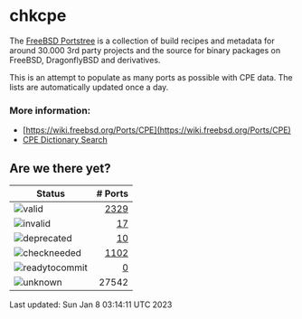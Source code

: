 # chkcpe

The [FreeBSD Portstree](https://cgit.freebsd.org/ports) is a collection of build recipes
and metadata for around 30.000 3rd party projects and the source for binary packages on
FreeBSD, DragonflyBSD and derivatives.

This is an attempt to populate as many ports as possible with CPE data. The lists are
automatically updated once a day.

### More information:
* [https://wiki.freebsd.org/Ports/CPE](https://wiki.freebsd.org/Ports/CPE)
* [CPE Dictionary Search](http://web.nvd.nist.gov/view/cpe/search)


## Are we there yet?

| Status                                                              | # Ports                                                                |
| --------------------------------------------------------------------| ---------------------------------------------------------------------: |
| ![valid](https://img.shields.io/badge/valid-brightgreen)            | [2329](https://github.com/decke/chkcpe/wiki/valid)                 |
| ![invalid](https://img.shields.io/badge/invalid-red)                | [17](https://github.com/decke/chkcpe/wiki/invalid)             |
| ![deprecated](https://img.shields.io/badge/deprecated-red)          | [10](https://github.com/decke/chkcpe/wiki/deprecated)       |
| ![checkneeded](https://img.shields.io/badge/checkneeded-orange)     | [1102](https://github.com/decke/chkcpe/wiki/checkneeded)     |
| ![readytocommit](https://img.shields.io/badge/readytocommit-orange) | [0](https://github.com/decke/chkcpe/wiki/readytocommit) |
| ![unknown](https://img.shields.io/badge/unknown-grey)               | 27542 | |

Last updated: Sun Jan  8 03:14:11 UTC 2023
